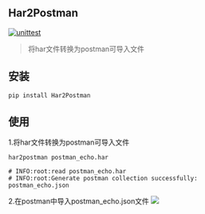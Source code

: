 ## Har2Postman
[![unittest](https://github.com/whitexie/Har2Postman/workflows/unittest/badge.svg)](https://github.com/whitexie/Har2Postman/actions/workflows/unittest.yml)
> 将har文件转换为postman可导入文件

## 安装
```shell script
pip install Har2Postman
```

## 使用
1.将har文件转换为postman可导入文件
```shell script
har2postman postman_echo.har

# INFO:root:read postman_echo.har
# INFO:root:Generate postman collection successfully: postman_echo.json
```
2.在postman中导入postman_echo.json文件
![](https://i.loli.net/2020/02/11/7e1Zm2wrNIF5WEB.png)
